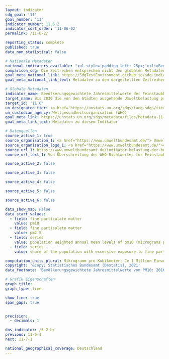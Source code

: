 ```yaml
---
layout: indicator    
sdg_goal: '11'    
goal_number: '11'    
indicator_number: 11.6.2    
indicator_sort_order: '11-06-02'    
permalink: /11-6-2/    

reporting_status: complete    
published: true    
data_non_statistical: false    

# Nationale Metadaten    
national_indicators_available: "<ul style='padding-left: 25px;'><li>Bevölkerungsgewichtete Jahresmittelwerte von PM<sub>10</sub></li> <li> Anteil der Bevölkerung mit erhöhter Feinstaubexposition</li></ul>"    
comparison_sdg: Die Zeitreihen entsprechen nicht den globalen Metadaten, bietet aber zusätzliche Informationen.    
goal_meta_national_link: https://SdgTestEnvironment.github.io/sdg-indicators/public/MetaDe/11.6.2.pdf    
goal_meta_national_link_text: Metadaten zu den dargestellten Zeitreihen    

# Globale Metadaten    
indicator_name: Bevölkerungsgewichtete Jahresmittelwerte der Feinstaubkonzentration (z. B. PM<sub>2,5</sub> und PM<sub>10</sub>) in Städten    
target_name: Bis 2030 die von den Städten ausgehende Umweltbelastung pro Kopf senken, unter anderem mit besonderer Aufmerksamkeit auf der Luftqualität und der kommunalen und sonstigen Abfallbehandlung    
target_id: '11.6'    
un_designated_tier: <a href='https://unstats.un.org/sdgs/iaeg-sdgs/tier-classification/' title='Klicken Sie hier um weitere Informationen zur UN-Tier-Klassifikation zu erhalten.'  target='_blank'>Tier I</a>    
un_custodian_agency: Weltgesundheitsorganisation (WHO)    
goal_meta_link: https://unstats.un.org/sdgs/metadata/files/Metadata-11-06-02.pdf    
goal_meta_link_text: Metadaten zu diesem Indikator        

# Datenquellen
source_active_1: true
source_organisation_1: <a href="https://www.umweltbundesamt.de/"> Umweltbundesamt (UBA) </a>
source_organisation_logo_1: <a href="https://www.umweltbundesamt.de/"><img src="https://g205sdgs.github.io/sdg-indicators/public/OrgImgDe/uba.png" alt="Logo uba" style="height:60px; width:148px"/></a>
source_url_1: https://www.umweltbundesamt.de/indikator-belastung-der-bevoelkerung-durch-0
source_url_text_1: Von Überschreitung des WHO-Richtwertes für Feinstaub (PM2,5) betroffene Bevölkerung

source_active_2: false

source_active_3: false

source_active_4: false

source_active_5: false

source_active_6: false

data_show_map: False    
data_start_values:
  - field: fine particulate matter   
    value: pm10
  - field: fine particulate matter
    value: pm2.5
  - field: series
    value: population weighted annual mean levels of pm10 (micrograms per cubic meter)
  - field: series
    value: share of the population with excessive exposure to fine particulate matter

computation_units_plural: Mikrogramm pro Kubikmeter; Je 1 Million Einwohner/ -innen    
copyright: '&copy; Statistisches Bundesamt (Destatis), 2021'    
data_footnote: 'Bevölkerungsgewichtete Jahresmittelwerte von PM10: 2016 bis 2017 vorläufige Daten.'    

# Grafik Eigenschaften    
graph_title:   
graph_type: line    

show_line: true
span_gaps: true


precision:
  - decimals: 1    

dns_indicator: /3-2-b/
previous: 11-6-1    
next: 11-7-1    

national_geographical_coverage: Deutschland    
---
```


<span></span>
